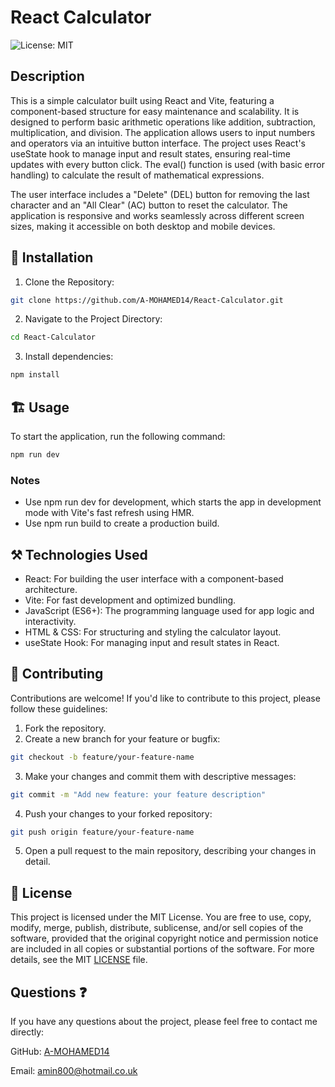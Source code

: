 # React Calculator

![License: MIT](https://img.shields.io/badge/License-MIT-yellow.svg)

## Description

This is a simple calculator built using React and Vite, featuring a component-based structure for easy maintenance and scalability. It is designed to perform basic arithmetic operations like addition, subtraction, multiplication, and division. The application allows users to input numbers and operators via an intuitive button interface. The project uses React's useState hook to manage input and result states, ensuring real-time updates with every button click. The eval() function is used (with basic error handling) to calculate the result of mathematical expressions.

The user interface includes a "Delete" (DEL) button for removing the last character and an "All Clear" (AC) button to reset the calculator. The application is responsive and works seamlessly across different screen sizes, making it accessible on both desktop and mobile devices.

## 🚀 Installation

1. Clone the Repository:

```sh
git clone https://github.com/A-MOHAMED14/React-Calculator.git
```

2. Navigate to the Project Directory:

```sh
cd React-Calculator
```

3. Install dependencies:

```sh
npm install
```

## 🏗️ Usage

To start the application, run the following command:

```sh
npm run dev
```

### Notes

- Use npm run dev for development, which starts the app in development mode with Vite's fast refresh using HMR.
- Use npm run build to create a production build.

## ⚒️ Technologies Used

- React: For building the user interface with a component-based architecture.
- Vite: For fast development and optimized bundling.
- JavaScript (ES6+): The programming language used for app logic and interactivity.
- HTML & CSS: For structuring and styling the calculator layout.
- useState Hook: For managing input and result states in React.

## 🤝 Contributing

Contributions are welcome! If you'd like to contribute to this project, please follow these guidelines:

1. Fork the repository.
2. Create a new branch for your feature or bugfix:

```sh
git checkout -b feature/your-feature-name
```

3. Make your changes and commit them with descriptive messages:

```sh
git commit -m "Add new feature: your feature description"
```

4. Push your changes to your forked repository:

```sh
git push origin feature/your-feature-name
```

5. Open a pull request to the main repository, describing your changes in detail.

## 📄 License

This project is licensed under the MIT License. You are free to use, copy, modify, merge, publish, distribute, sublicense, and/or sell copies of the software, provided that the original copyright notice and permission notice are included in all copies or substantial portions of the software. For more details, see the MIT [LICENSE](https://opensource.org/licenses/MIT) file.

## Questions ❓

If you have any questions about the project, please feel free to contact me directly:

GitHub: <a href="https://github.com/A-MOHAMED14">A-MOHAMED14</a>

Email: <a href="mailto:amin800@hotmail.co.uk">amin800@hotmail.co.uk</a>
